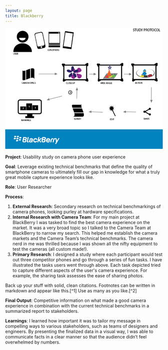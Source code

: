 ```yaml
---
layout: page
title: Blackberry
---
```


![blackberry](/images/camera_protocol_diagram.png)


**Project**: Usability study on camera phone user experience


**Goal**: Leverage existing technical benchmarks that define the quality of smartphone cameras to ultimately fill our gap in knowledge for what a truly great mobile capture experience looks like.

**Role**: User Researcher

**Process**:

1. **External Research**: Secondary research on technical benchmarkings of camera phones, looking purley at hardware specifications.
2. **Internal Research with Camera Team**: For my main project at BlackBerry I was tasked to find the best camera experience on the market. It was a very broad topic so I talked to the Camera Team at BlackBerry to narrow my search. This helped me establish the camera markets and the Camera Team’s technical benchmarks. The camera nerd in me was thrilled because I was shown all the nifty equipment to test the cameras (all custom made!).
3. **Primary Research**: I designed a study where each participant would test out three competitor phones and go through a series of fun tasks. I have illustrated the tasks users went through above. Each task depicted tried to capture different aspects of the user's camera experience. For example, the sharing task assesses the ease of sharing photos.

Back up your stuff with solid, clean citations. Footnotes can be written in markdown and appear like this.[^1] Use as many as you like.[^2]

**Final Output**: Competitive information on what made a good camera experience in combination with the current technical benchmarks in a summarized report to stakeholders.


**Learnings**:
I learned how important it was to tailor my message in compelling ways to various stakeholders, such as teams of designers and engineers. By presenting the finalized data in a visual way, I was able to communicate facts in a clear manner so that the audience didn’t feel overwhelmed by numbers.
